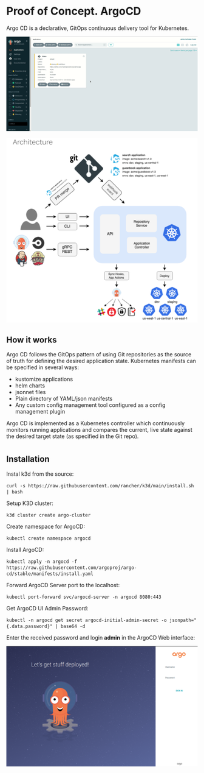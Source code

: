 # Proof of Concept. ArgoCD

Argo CD is a declarative, GitOps continuous delivery tool for Kubernetes.

![demo_argo](https://github.com/mykolapryvalov/AsciiArtify/blob/main/doc/img/demo_argo.gif)

![argocd_arch](https://github.com/mykolapryvalov/AsciiArtify/blob/main/doc/img/argocd_arch.png)

## How it works

Argo CD follows the GitOps pattern of using Git repositories as the source of truth for defining the desired application state. Kubernetes manifests can be specified in several ways:

  -  kustomize applications
  -  helm charts
  -  jsonnet files
  -  Plain directory of YAML/json manifests
  -  Any custom config management tool configured as a config management plugin

Argo CD is implemented as a Kubernetes controller which continuously monitors running applications and compares the current, live state against the desired target state (as specified in the Git repo).

#
## Installation

Instal k3d from the source:
	    
	curl -s https://raw.githubusercontent.com/rancher/k3d/main/install.sh | bash

Setup K3D cluster:

	k3d cluster create argo-cluster

Create namespace for ArgoCD:

	kubectl create namespace argocd

Install ArgoCD:

	kubectl apply -n argocd -f https://raw.githubusercontent.com/argoproj/argo-cd/stable/manifests/install.yaml

Forward ArgoCD Server port to the localhost:

	kubectl port-forward svc/argocd-server -n argocd 8080:443

Get ArgoCD UI Admin Password:

	kubectl -n argocd get secret argocd-initial-admin-secret -o jsonpath="{.data.password}" | base64 -d

Enter the received password and login **admin** in the ArgoCD Web interface:

![argoCDWeb](https://github.com/mykolapryvalov/AsciiArtify/blob/main/doc/img/argoCDWeb.png)
 
	

  



